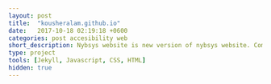 ```yaml
---
layout: post
title:  "kousheralam.github.io"
date:   2017-10-18 02:19:18 +0600
categories: post accesibility web
short_description: Nybsys website is new version of nybsys website. Completely re-written wp theme with woocommerce support and advance admin functionality. 
type: project
tools: [Jekyll, Javascript, CSS, HTML]
hidden: true
---
```

